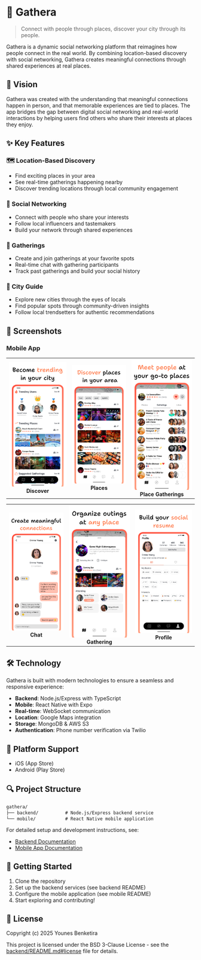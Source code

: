 # 🌟 Gathera

> Connect with people through places, discover your city through its people.

Gathera is a dynamic social networking platform that reimagines how people connect in the real world. By combining location-based discovery with social networking, Gathera creates meaningful connections through shared experiences at real places.

## 🎯 Vision

Gathera was created with the understanding that meaningful connections happen in person, and that memorable experiences are tied to places. The app bridges the gap between digital social networking and real-world interactions by helping users find others who share their interests at places they enjoy.

## ✨ Key Features

### 🗺️ Location-Based Discovery

- Find exciting places in your area
- See real-time gatherings happening nearby
- Discover trending locations through local community engagement

### 👥 Social Networking

- Connect with people who share your interests
- Follow local influencers and tastemakers
- Build your network through shared experiences

### 🎉 Gatherings

- Create and join gatherings at your favorite spots
- Real-time chat with gathering participants
- Track past gatherings and build your social history

### 🧭 City Guide

- Explore new cities through the eyes of locals
- Find popular spots through community-driven insights
- Follow local trendsetters for authentic recommendations

## 📸 Screenshots

### Mobile App

<div align="center">
  <table>
    <tr>
      <td align="center">
        <img src="assets/screenshots/Discover.png" alt="Discover Feed" width="250"/><br>
        <b>Discover</b>
      </td>
      <td align="center">
        <img src="assets/screenshots/PlaceList.png" alt="Places" width="250"/><br>
        <b>Places</b>
      </td>
      <td align="center">
        <img src="assets/screenshots/PlaceGatheringList.png" alt="Place Gatherings" width="250"/><br>
        <b>Place Gatherings</b>
      </td>
    </tr>
  </table>

  <table>
    <tr>
      <td align="center">
        <img src="assets/screenshots/Messages.png" alt="Messages" width="250"/><br>
        <b>Chat</b>
      </td>
      <td align="center">
        <img src="assets/screenshots/Outings.png" alt="Outings" width="250"/><br>
        <b>Gathering</b>
      </td>
      <td align="center">
        <img src="assets/screenshots/Profile.png" alt="Profile" width="250"/><br>
        <b>Profile</b>
      </td>
    </tr>
  </table>
</div>

## 🛠️ Technology

Gathera is built with modern technologies to ensure a seamless and responsive experience:

- **Backend**: Node.js/Express with TypeScript
- **Mobile**: React Native with Expo
- **Real-time**: WebSocket communication
- **Location**: Google Maps integration
- **Storage**: MongoDB & AWS S3
- **Authentication**: Phone number verification via Twilio

## 📱 Platform Support

- iOS (App Store)
- Android (Play Store)

## 🔍 Project Structure

```
gathera/
├── backend/          # Node.js/Express backend service
└── mobile/           # React Native mobile application
```

For detailed setup and development instructions, see:

- [Backend Documentation](backend/README.md)
- [Mobile App Documentation](mobile/README.md)

## 🚀 Getting Started

1. Clone the repository
2. Set up the backend services (see backend README)
3. Configure the mobile application (see mobile README)
4. Start exploring and contributing!

## 📄 License

Copyright (c) 2025 Younes Benketira

This project is licensed under the BSD 3-Clause License - see the [backend/README.md#license](backend/README.md#license) file for details.
